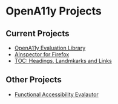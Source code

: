 # OpenA11y Projects

## Current Projects

* [OpenA11y Evaluation Library](https://opena11y.github.io/evaluation-library/)
* [AInspector for Firefox](https://ainspector.disability.illinois.edu/)
* [TOC: Headings, Landmkarks and Links](opena11y.github.io/table-of-contents/)

## Other Projects

* [Functional Accessibility Evalautor](https://fae.disability.illinois.edu)
